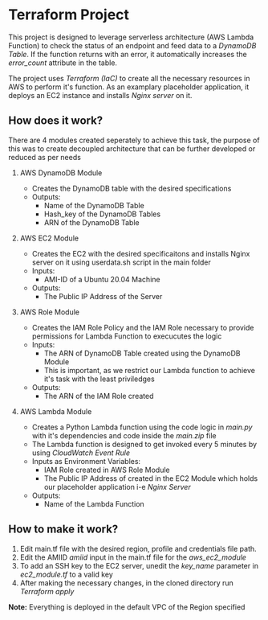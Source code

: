 # Terraform Project #

This project is designed to leverage serverless architecture (AWS Lambda Function) to check the status of an endpoint and feed data to a *DynamoDB Table*. If the function returns with an error, it automatically increases the *error_count* attribute in the table.

The project uses *Terraform (IaC)* to create all the necessary resources in AWS to perform it's function. As an examplary placeholder application, it deploys an EC2 instance and installs *Nginx server* on it. 

## How does it work? ##

There are 4 modules created seperately to achieve this task, the purpose of this was to create decoupled architecture that can be further developed or reduced as per needs

1. AWS DynamoDB Module
   - Creates the DynamoDB table with the desired specifications
   - Outputs:
     - Name of the DynamoDB Table
     - Hash_key of the DynamoDB Tables
     - ARN of the DynamoDB Table

2. AWS EC2 Module
   - Creates the EC2 with the desired specificaitons and installs Nginx server on it using userdata.sh script in the main folder
   - Inputs:
     - AMI-ID of a Ubuntu 20.04 Machine
   - Outputs:
     - The Public IP Address of the Server

3. AWS Role Module
   - Creates the IAM Role Policy and the IAM Role necessary to provide permissions for Lambda Function to execucutes the logic
   - Inputs:
     - The ARN of DynamoDB Table created using the DynamoDB Module
     - This is important, as we restrict our Lambda function to achieve it's task with the least priviledges
   - Outputs:
     - The ARN of the IAM Role created

4. AWS Lambda Module
   - Creates a Python Lambda function using the code logic in *main.py* with it's dependencies and code inside the *main.zip* file
   - The Lambda function is designed to get invoked every 5 minutes by using *CloudWatch Event Rule*
   - Inputs as Environment Variables:
     - IAM Role created in AWS Role Module
     - The Public IP Address of created in the EC2 Module which holds our placeholder application i-e *Nginx Server*
   - Outputs:
     - Name of the Lambda Function


## How to make it work? ##
1. Edit main.tf file with the desired region, profile and credentials file path.
2. Edit the AMIID *amiid* input in the main.tf file for the *aws_ec2_module*
3. To add an SSH key to the EC2 server, unedit the *key_name* parameter in *ec2_module.tf* to a valid key
4. After making the necessary changes, in the cloned directory run *Terraform apply*

**Note:**
Everything is deployed in the default VPC of the Region specified

